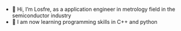 - 👋 Hi, I’m Losfre, as a application engineer in metrology field in the semiconductor industry
- 👀 I am now learning programming skills in C++ and python 
